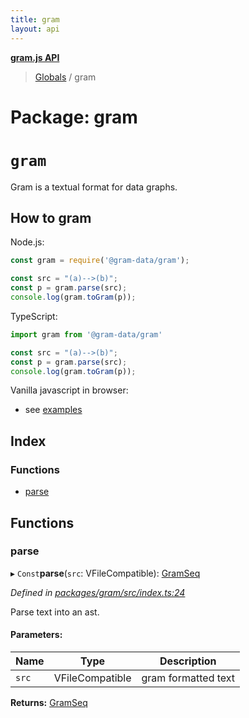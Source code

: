 ```yaml
---
title: gram
layout: api
---
```


**[gram.js API](../README.md)**

> [Globals](../globals.md) / gram

# Package: gram

# `gram`

Gram is a textual format for data graphs. 

## How to gram

Node.js:

```js
const gram = require('@gram-data/gram');

const src = "(a)-->(b)";
const p = gram.parse(src);
console.log(gram.toGram(p));

```

TypeScript:
```ts
import gram from '@gram-data/gram'

const src = "(a)-->(b)";
const p = gram.parse(src);
console.log(gram.toGram(p));
```

Vanilla javascript in browser:

- see [examples](https://github.com/gram-data/gram-js/tree/main/packages/gram/public)

## Index

### Functions

* [parse](gram.md#parse)

## Functions

### parse

▸ `Const`**parse**(`src`: VFileCompatible): [GramSeq](../interfaces/gram_ast.gramseq.md)

*Defined in [packages/gram/src/index.ts:24](https://github.com/gram-data/gram-js/blob/fc61725/packages/gram/src/index.ts#L24)*

Parse text into an ast.

#### Parameters:

Name | Type | Description |
------ | ------ | ------ |
`src` | VFileCompatible | gram formatted text  |

**Returns:** [GramSeq](../interfaces/gram_ast.gramseq.md)
